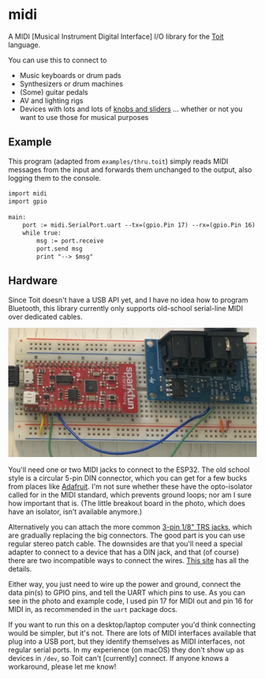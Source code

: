 # midi

A MIDI [Musical Instrument Digital Interface] I/O library for the [Toit](https://toit.io) language.

You can use this to connect to

- Music keyboards or drum pads
- Synthesizers or drum machines
- (Some) guitar pedals
- AV and lighting rigs
- Devices with lots and lots of [knobs and sliders](https://us.novationmusic.com/products/launch-control-xl) … whether or not you want to use those for musical purposes

## Example

This program (adapted from `examples/thru.toit`) simply reads MIDI messages from the input and forwards them unchanged to the output, also logging them to the console.

```toit
import midi
import gpio

main:
    port := midi.SerialPort.uart --tx=(gpio.Pin 17) --rx=(gpio.Pin 16)
    while true:
        msg := port.receive
        port.send msg
        print "--> $msg"
```

## Hardware

Since Toit doesn't have a USB API yet, and I have no idea how to program Bluetooth, this library currently only supports old-school serial-line MIDI over dedicated cables.

![breadboard](./board.jpg)

You'll need one or two MIDI jacks to connect to the ESP32. The old school style is a circular 5-pin DIN connector, which you can get for a few bucks from places like [Adafruit](https://www.adafruit.com/product/1134). I'm not sure whether these have the opto-isolator called for in the MIDI standard, which prevents ground loops; nor am I sure how important that is. (The little breakout board in the photo, which does have an isolator, isn’t available anymore.)

Alternatively you can attach the more common [3-pin 1/8" TRS jacks](https://www.adafruit.com/product/1699), which are gradually replacing the big connectors. The good part is you can use regular stereo patch cable. The downsides are that you'll need a special adapter to connect to a device that has a DIN jack, and that (of course) there are two incompatible ways to connect the wires. [This site](https://minimidi.world) has all the details.

Either way, you just need to wire up the power and ground, connect the data pin(s) to GPIO pins, and tell the UART which pins to use. As you can see in the photo and example code, I used pin 17 for MIDI out and pin 16 for MIDI in, as recommended in the `uart` package docs.

If you want to run this on a desktop/laptop computer you'd think connecting would be simpler, but it's not. There are lots of MIDI interfaces available that plug into a USB port, but they identify themselves as MIDI interfaces, not regular serial ports. In my experience (on macOS) they don't show up as devices in `/dev`, so Toit can't [currently] connect. If anyone knows a workaround, please let me know!
